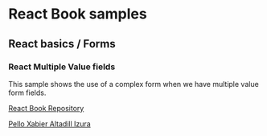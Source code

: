 # React Book samples
## React basics / Forms
### React Multiple Value fields
This sample shows the use of a complex form
when we have multiple value form fields.

[React Book Repository](https://github.com/pxai/react-samples)

[Pello Xabier Altadill Izura](http://pello.io)